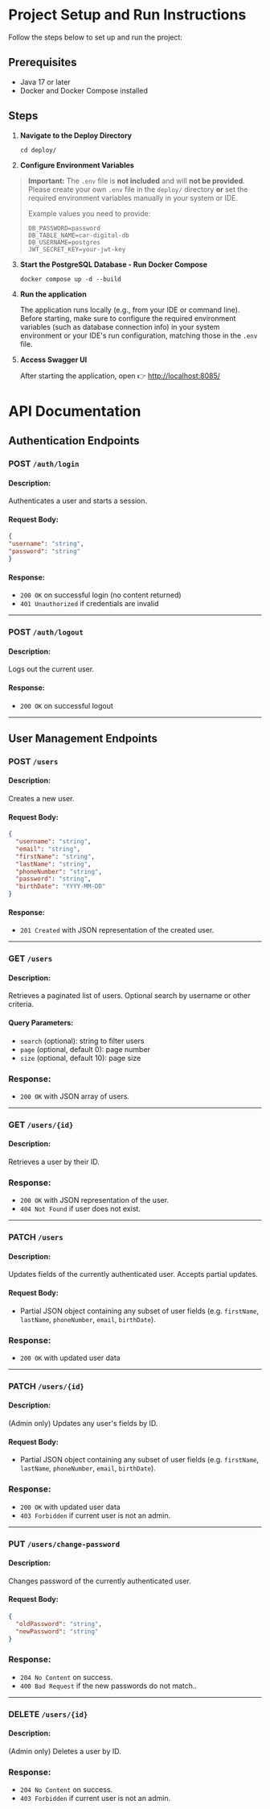 # Project Setup and Run Instructions

Follow the steps below to set up and run the project:


## Prerequisites

- Java 17 or later
- Docker and Docker Compose installed

## Steps

1. **Navigate to the Deploy Directory**

   ``cd deploy/``



2. **Configure Environment Variables**

> **Important:** The `.env` file is **not included** and will **not be provided**.  
> Please create your own `.env` file in the `deploy/` directory **or** set the required environment variables manually in your system or IDE.
>
> Example values you need to provide:
> ```
> DB_PASSWORD=password
> DB_TABLE_NAME=car-digital-db
> DB_USERNAME=postgres
> JWT_SECRET_KEY=your-jwt-key
> ```



3. **Start the PostgreSQL Database - Run Docker Compose**

   ``docker compose up -d --build``


4. **Run the application**

   The application runs locally (e.g., from your IDE or command line).  
   Before starting, make sure to configure the required environment variables (such as database connection info) in your system environment or your IDE's run configuration, matching those in the `.env` file.


5. **Access Swagger UI**

   After starting the application, open 👉 [http://localhost:8085/](http://localhost:8085/)


# API Documentation

## Authentication Endpoints

### POST `/auth/login`

#### Description:
Authenticates a user and starts a session.

#### Request Body:
```json
{
"username": "string",
"password": "string"
}
```

#### Response:
- `200 OK` on successful login (no content returned)
- `401 Unauthorized` if credentials are invalid
---

### POST `/auth/logout`

#### Description:
Logs out the current user.

#### Response:
- `200 OK` on successful logout
---

## User Management Endpoints

### POST `/users`

#### Description:
Creates a new user.

#### Request Body:
```json
{
  "username": "string",
  "email": "string",
  "firstName": "string",
  "lastName": "string",
  "phoneNumber": "string",
  "password": "string",
  "birthDate": "YYYY-MM-DD"
}
```

#### Response:
- `201 Created` with JSON representation of the created user.
---
### GET `/users`

#### Description: 
Retrieves a paginated list of users. Optional search by username or other criteria.

#### Query Parameters:

- `search` (optional): string to filter users
- `page` (optional, default 0): page number
- `size` (optional, default 10): page size

### Response:

- `200 OK` with JSON array of users.
---
### GET `/users/{id}`

#### Description:
Retrieves a user by their ID.

### Response:

- `200 OK` with JSON representation of the user.
- `404 Not Found` if user does not exist.
---
### PATCH `/users`

#### Description:
Updates fields of the currently authenticated user. Accepts partial updates.

#### Request Body:
- Partial JSON object containing any subset of user fields (e.g. `firstName`, `lastName`, `phoneNumber`, `email`, `birthDate`).

### Response:

- `200 OK` with updated user data
---
### PATCH `/users/{id}`

#### Description:
(Admin only) Updates any user's fields by ID.

#### Request Body:
- Partial JSON object containing any subset of user fields (e.g. `firstName`, `lastName`, `phoneNumber`, `email`, `birthDate`).

### Response:

- `200 OK` with updated user data
- `403 Forbidden` if current user is not an admin.
---
### PUT `/users/change-password`

#### Description:
Changes password of the currently authenticated user.

#### Request Body:
```json
{
  "oldPassword": "string",
  "newPassword": "string"
}
```

### Response:

- `204 No Content` on success.
- `400 Bad Request` if the new passwords do not match..
---
### DELETE `/users/{id}`

#### Description:
(Admin only) Deletes a user by ID.

### Response:

- `204 No Content` on success.
- `403 Forbidden` if current user is not an admin.